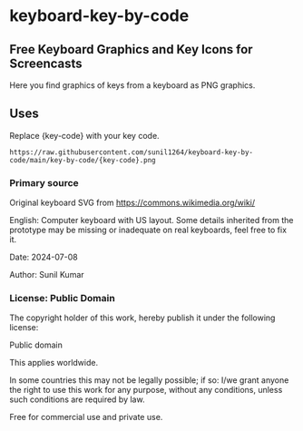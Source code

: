 # keyboard-key-by-code
## Free Keyboard Graphics and Key Icons for Screencasts

Here you find graphics of keys from a keyboard as PNG graphics.

## Uses
Replace {key-code} with your key code.
```
https://raw.githubusercontent.com/sunil1264/keyboard-key-by-code/main/key-by-code/{key-code}.png
```

### Primary source

Original keyboard SVG from https://commons.wikimedia.org/wiki/

English:	Computer keyboard with US layout. Some details inherited from the prototype may be missing or inadequate on real keyboards, feel free to fix it.

Date:		2024-07-08

Author:  	Sunil Kumar

### License: Public Domain

The copyright holder of this work, hereby publish it under the following license:

Public domain

This applies worldwide.

In some countries this may not be legally possible; if so: I/we grant anyone the right to use this work for any purpose, without any conditions, unless such conditions are required by law.

Free for commercial use and private use.
